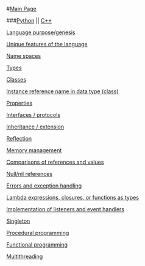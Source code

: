 #[Main Page](https://github.com/lydsnyder/OO-Language-Comparison/blob/master/README.md)

###[Python](https://github.com/lydsnyder/OO-Language-Comparison/blob/master/Python/contents.md) || [C++](https://github.com/lydsnyder/OO-Language-Comparison/blob/master/c++/contents.md)

[Language purpose/genesis](https://github.com/lydsnyder/OO-Language-Comparison/blob/master/Python/2%20language%20purpose%20and%20genesis.md)

[Unique features of the language](https://github.com/lydsnyder/OO-Language-Comparison/blob/master/Python/3%20unique%20features%20of%20the%20language.md)

[Name spaces](https://github.com/lydsnyder/OO-Language-Comparison/blob/master/Python/4%20name%20spaces.md)

[Types](https://github.com/lydsnyder/OO-Language-Comparison/blob/master/Python/5%20types.md)

[Classes](https://github.com/lydsnyder/OO-Language-Comparison/blob/master/Python/6%20classes.md)

[Instance reference name in data type (class)](https://github.com/lydsnyder/OO-Language-Comparison/blob/master/Python/7%20instance%20reference%20name%20in%20data%20type%20(class).md)

[Properties](https://github.com/lydsnyder/OO-Language-Comparison/blob/master/Python/8%20properties.md)

[Interfaces / protocols](https://github.com/lydsnyder/OO-Language-Comparison/blob/master/Python/9%20interfaces%20and%20protocols.md)

[Inheritance / extension](https://github.com/lydsnyder/OO-Language-Comparison/blob/master/Python/10%20inheritance%20and%20extension.md)

[Reflection](https://github.com/lydsnyder/OO-Language-Comparison/blob/master/Python/11%20reflection.md)

[Memory management](https://github.com/lydsnyder/OO-Language-Comparison/blob/master/Python/12%20memory%20management.md)

[Comparisons of references and values](https://github.com/lydsnyder/OO-Language-Comparison/blob/master/Python/13%20comparisons%20of%20references%20and%20values.md)

[Null/nil references](https://github.com/lydsnyder/OO-Language-Comparison/blob/master/Python/14%20null%20or%20nil%20references.md)

[Errors and exception handling](https://github.com/lydsnyder/OO-Language-Comparison/blob/master/Python/15%20errors%20and%20exception%20handling.md)

[Lambda expressions, closures, or functions as types](https://github.com/lydsnyder/OO-Language-Comparison/blob/master/Python/16%20lambda%20expressions%2C%20closures%2C%20or%20functions%20as%20types.md)

[Implementation of listeners and event handlers](https://github.com/lydsnyder/OO-Language-Comparison/blob/master/Python/17%20implementation%20of%20listeners%20and%20event%20handlers.md)

[Singleton](https://github.com/lydsnyder/OO-Language-Comparison/blob/master/Python/18%20singleton.md)

[Procedural programming](https://github.com/lydsnyder/OO-Language-Comparison/blob/master/Python/19%20procedural%20programming.md)

[Functional programming](https://github.com/lydsnyder/OO-Language-Comparison/blob/master/Python/20%20functional%20programming.md)

[Multithreading](https://github.com/lydsnyder/OO-Language-Comparison/blob/master/Python/21%20multithreading.md)